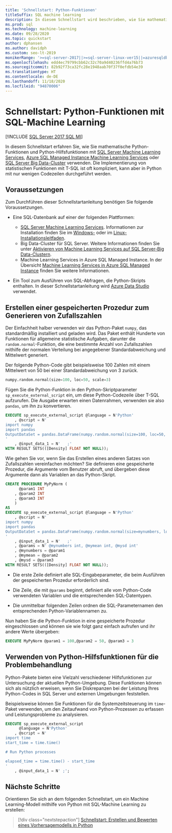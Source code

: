 ```yaml
---
title: 'Schnellstart: Python-Funktionen'
titleSuffix: SQL machine learning
description: In diesem Schnellstart wird beschrieben, wie Sie mathematische Python-Funktionen und Hilfsfunktionen mit SQL-Machine Learning verwenden.
ms.prod: sql
ms.technology: machine-learning
ms.date: 09/28/2020
ms.topic: quickstart
author: dphansen
ms.author: davidph
ms.custom: seo-lt-2019
monikerRange: '>=sql-server-2017||>=sql-server-linux-ver15||=azuresqldb-mi-current||=sqlallproducts-allversions'
ms.openlocfilehash: edd4ec79799cbb62c32c70a9d40236ffd4a76b73
ms.sourcegitcommit: 82b92f73ca32fc28e1948aab70f37f0efdb54e39
ms.translationtype: HT
ms.contentlocale: de-DE
ms.lasthandoff: 11/18/2020
ms.locfileid: "94870006"
---
```

# <a name="quickstart-python-functions-with-sql-machine-learning"></a>Schnellstart: Python-Funktionen mit SQL-Machine Learning
[!INCLUDE [SQL Server 2017 SQL MI](../../includes/applies-to-version/sqlserver2017-asdbmi.md)]

In diesem Schnellstart erfahren Sie, wie Sie mathematische Python-Funktionen und Python-Hilfsfunktionen mit [SQL Server Machine Learning Services](../sql-server-machine-learning-services.md), [Azure SQL Managed Instance Machine Learning Services](/azure/azure-sql/managed-instance/machine-learning-services-overview) oder [SQL Server Big Data-Cluster](../../big-data-cluster/machine-learning-services.md) verwenden. Die Implementierung von statistischen Funktionen mit T-SQL ist oft kompliziert, kann aber in Python mit nur wenigen Codezeilen durchgeführt werden.

## <a name="prerequisites"></a>Voraussetzungen

Zum Durchführen dieser Schnellstartanleitung benötigen Sie folgende Voraussetzungen.

- Eine SQL-Datenbank auf einer der folgenden Plattformen:
  - [SQL Server Machine Learning Services](../sql-server-machine-learning-services.md). Informationen zur Installation finden Sie im [Windows-](../install/sql-machine-learning-services-windows-install.md) oder im [Linux-Installationsleitfaden](../../linux/sql-server-linux-setup-machine-learning.md?toc=%2Fsql%2Fmachine-learning%2Ftoc.json).
  - Big Data-Cluster für SQL Server. Weitere Informationen finden Sie unter [Aktivieren von Machine Learning Services auf SQL Server-Big Data-Clustern](../../big-data-cluster/machine-learning-services.md).
  - Machine Learning Services in Azure SQL Managed Instance. In der Übersicht [Machine Learning Services in Azure SQL Managed Instance](/azure/azure-sql/managed-instance/machine-learning-services-overview) finden Sie weitere Informationen.

- Ein Tool zum Ausführen von SQL-Abfragen, die Python-Skripts enthalten. In dieser Schnellstartanleitung wird [Azure Data Studio](../../azure-data-studio/what-is.md) verwendet.

## <a name="create-a-stored-procedure-to-generate-random-numbers"></a>Erstellen einer gespeicherten Prozedur zum Generieren von Zufallszahlen

Der Einfachheit halber verwenden wir das Python-Paket `numpy`, das standardmäßig installiert und geladen wird. Das Paket enthält Hunderte von Funktionen für allgemeine statistische Aufgaben, darunter die `random.normal`-Funktion, die eine bestimmte Anzahl von Zufallszahlen mithilfe der normalen Verteilung bei angegebener Standardabweichung und Mittelwert generiert.

Der folgende Python-Code gibt beispielsweise 100 Zahlen mit einem Mittelwert von 50 bei einer Standardabweichung von 3 zurück.

```Python
numpy.random.normal(size=100, loc=50, scale=3)
```

Fügen Sie die Python-Funktion in den Python-Skriptparameter `sp_execute_external_script` ein, um diese Python-Codezeile über T-SQL aufzurufen. Die Ausgabe erwarten einen Datenrahmen, verwenden sie also `pandas`, um ihn zu konvertieren.

```sql
EXECUTE sp_execute_external_script @language = N'Python'
    , @script = N'
import numpy
import pandas
OutputDataSet = pandas.DataFrame(numpy.random.normal(size=100, loc=50, scale=3));
'
    , @input_data_1 = N'   ;'
WITH RESULT SETS(([Density] FLOAT NOT NULL));
```

Wie gehen Sie vor, wenn Sie das Erstellen eines anderen Satzes von Zufallszahlen vereinfachen möchten? Sie definieren eine gespeicherte Prozedur, die Argumente vom Benutzer abruft, und übergeben diese Argumente dann als Variablen an das Python-Skript.

```sql
CREATE PROCEDURE MyPyNorm (
      @param1 INT
    , @param2 INT
    , @param3 INT
    )
AS
EXECUTE sp_execute_external_script @language = N'Python'
    , @script = N'
import numpy
import pandas
OutputDataSet = pandas.DataFrame(numpy.random.normal(size=mynumbers, loc=mymean, scale=mysd));
'
    , @input_data_1 = N'   ;'
    , @params = N' @mynumbers int, @mymean int, @mysd int'
    , @mynumbers = @param1
    , @mymean = @param2
    , @mysd = @param3
WITH RESULT SETS(([Density] FLOAT NOT NULL));
```

- Die erste Zeile definiert alle SQL-Eingabeparameter, die beim Ausführen der gespeicherten Prozedur erforderlich sind.

- Die Zeile, die mit `@params` beginnt, definiert alle vom Python-Code verwendeten Variablen und die entsprechenden SQL-Datentypen.

- Die unmittelbar folgenden Zeilen ordnen die SQL-Parameternamen den entsprechenden Python-Variablennamen zu.

Nun haben Sie die Python-Funktion in eine gespeicherte Prozedur eingeschlossen und können sie wie folgt ganz einfach aufrufen und ihr andere Werte übergeben:

```sql
EXECUTE MyPyNorm @param1 = 100,@param2 = 50, @param3 = 3
```

## <a name="use-python-utility-functions-for-troubleshooting"></a>Verwenden von Python-Hilfsfunktionen für die Problembehandlung

Python-Pakete bieten eine Vielzahl verschiedener Hilfsfunktionen zur Untersuchung der aktuellen Python-Umgebung. Diese Funktionen können sich als nützlich erweisen, wenn Sie Diskrepanzen bei der Leistung Ihres Python-Codes in SQL Server und externen Umgebungen feststellen.

Beispielsweise können Sie Funktionen für die Systemzeitsteuerung im `time`-Paket verwenden, um den Zeitaufwand von Python-Prozessen zu erfassen und Leistungsprobleme zu analysieren.

```sql
EXECUTE sp_execute_external_script
      @language = N'Python'
    , @script = N'
import time
start_time = time.time()

# Run Python processes

elapsed_time = time.time() - start_time
'
    , @input_data_1 = N' ;';
```

## <a name="next-steps"></a>Nächste Schritte

Orientieren Sie sich an dem folgenden Schnellstart, um ein Machine Learning-Modell mithilfe von Python mit SQL-Machine Learning zu erstellen:

> [!div class="nextstepaction"]
> [Schnellstart: Erstellen und Bewerten eines Vorhersagemodells in Python](quickstart-python-train-score-model.md)
